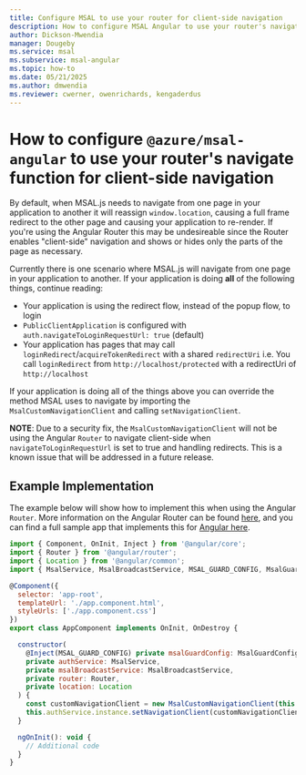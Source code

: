 ```yaml
---
title: Configure MSAL to use your router for client-side navigation
description: How to configure MSAL Angular to use your router's navigate function for client-side navigation
author: Dickson-Mwendia
manager: Dougeby
ms.service: msal
ms.subservice: msal-angular
ms.topic: how-to
ms.date: 05/21/2025
ms.author: dmwendia
ms.reviewer: cwerner, owenrichards, kengaderdus
---
```


# How to configure `@azure/msal-angular` to use your router's navigate function for client-side navigation

By default, when MSAL.js needs to navigate from one page in your application to another it will reassign `window.location`, causing a full frame redirect to the other page and causing your application to re-render. If you're using the Angular Router this may be undesireable since the Router enables "client-side" navigation and shows or hides only the parts of the page as necessary.

Currently there is one scenario where MSAL.js will navigate from one page in your application to another. If your application is doing **all** of the following things, continue reading:

- Your application is using the redirect flow, instead of the popup flow, to login
- `PublicClientApplication` is configured with `auth.navigateToLoginRequestUrl: true` (default)
- Your application has pages that may call `loginRedirect`/`acquireTokenRedirect` with a shared `redirectUri` i.e. You call `loginRedirect` from `http://localhost/protected` with a redirectUri of `http://localhost`

If your application is doing all of the things above you can override the method MSAL uses to navigate by importing the `MsalCustomNavigationClient` and calling `setNavigationClient`.

**NOTE**: Due to a security fix, the `MsalCustomNavigationClient` will not be using the Angular `Router` to navigate client-side when `navigateToLoginRequestUrl` is set to true and handling redirects. This is a known issue that will be addressed in a future release.

## Example Implementation

The example below will show how to implement this when using the Angular `Router`. More information on the Angular Router can be found [here](https://angular.io/guide/router), and you can find a full sample app that implements this for [Angular here](https://github.com/AzureAD/microsoft-authentication-library-for-js/tree/msal-lts/samples/msal-angular-v2-samples/angular10-sample-app).

```javascript
import { Component, OnInit, Inject } from '@angular/core';
import { Router } from '@angular/router';
import { Location } from '@angular/common';
import { MsalService, MsalBroadcastService, MSAL_GUARD_CONFIG, MsalGuardConfiguration, MsalCustomNavigationClient } from '@azure/msal-angular';

@Component({
  selector: 'app-root',
  templateUrl: './app.component.html',
  styleUrls: ['./app.component.css']
})
export class AppComponent implements OnInit, OnDestroy {

  constructor(
    @Inject(MSAL_GUARD_CONFIG) private msalGuardConfig: MsalGuardConfiguration,
    private authService: MsalService,
    private msalBroadcastService: MsalBroadcastService,
    private router: Router,
    private location: Location
  ) {
    const customNavigationClient = new MsalCustomNavigationClient(this.authService, this.router, this.location);
    this.authService.instance.setNavigationClient(customNavigationClient);
  }

  ngOnInit(): void {
    // Additional code
  }
}

```
